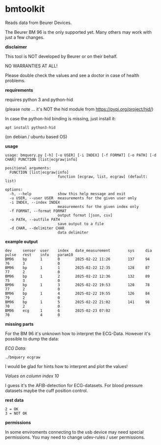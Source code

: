 # bmtoolkit

Reads data from Beurer Devices.

The Beurer BM 96 is the only supported yet. Many others may work with just a few changes.

**disclaimer**

This tool is NOT developed by Beurer or on their behalf. 

NO WARRANTIES AT ALL!

Please double check the values and see a doctor in case of health problems.

**requirements**

requires python 3 and python-hid

(please note ... it's NOT the hid module from https://pypi.org/project/hid/)

In case the python-hid binding is missing, just install it:

```
apt install python3-hid
```
(on debian / ubuntu based OS)

**usage**

```
usage: bmquery.py [-h] [-u USER] [-i INDEX] [-f FORMAT] [-o PATH] [-d CHAR] FUNCTION [list|ecgraw|info]

positional arguments:
  FUNCTION [list|ecgraw|info]
                        function [ecgraw, list, ecgraw] (default: list)

options:
  -h, --help            show this help message and exit
  -u USER, --user USER  measurements for the given user only
  -i INDEX, --index INDEX
                        measurements for the given index only
  -f FORMAT, --format FORMAT
                        output format [json, csv]
  -o PATH, --outfile PATH
                        save output to a file
  -d CHAR, --delimiter CHAR
                        data delimiter
```

**example output**
```
dev     sensor  user    index   date_measurement        sys     dia     pulse   rest    info    param10
BM96    bp      1       0       2025-02-22 11:26        137     94      76      3               0
BM96    bp      1       1       2025-02-22 12:35        128     87      77      2               0
BM96    bp      1       2       2025-02-22 12:36        132     89      75      3               0
BM96    bp      1       3       2025-02-22 19:53        120     78      77      2               0
BM96    bp      1       4       2025-02-22 19:55        126     84      79      2               0
BM96    bp      1       5       2025-02-22 21:02        141     98      70      2               0
BM96    ecg     1       6       2025-02-23 07:02                        70              4       0
```

**missing parts**

For the BM 96 it's unknown how to interpret the ECG-Data. However it's possible to dump the data:

*ECG Data:*

```
./bmquery ecgraw
```
I would be glad for hints how to interpret and plot the values!

*Values on column index 10*

I guess it's the AFlB-detection for ECG-datasets. For blood pressure datasets maybe the cuff position control.

**rest data**

```
2 = OK
3 = NOT OK
```

**permissions**

In some enviroments connecting to the usb device may need special permissions. You may need to change udev-rules / user permissions.
